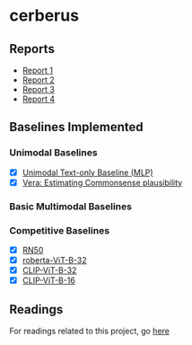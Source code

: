 # cerberus
## Reports
- [Report 1](reports/11_777_Report_1__Dataset_Proposal_and_Analysis__1.pdf)
- [Report 2](reports/11_777_Report_2__Baselines_and_Model_Proposal.pdf)
- [Report 3](reports/11_777_Report_3__Baselines_and_Analysis.pdf)
- [Report 4](reports/11_777_Final_Report_cerberus.pdf)

## Baselines Implemented
### Unimodal Baselines
- [x] [Unimodal Text-only Baseline (MLP)](baseline_results/unimodal_text_only_baseline.json)
- [x] [Vera: Estimating Commonsense plausibility](baseline_results/vera.json)
### Basic Multimodal Baselines
### Competitive Baselines
- [x] [RN50](baseline_results/RN50-openai.json)
- [x] [roberta-ViT-B-32](baseline_results/roberta-ViT-B-32-laion2b_s12b_b32k.json)
- [x] [CLIP-ViT-B-32](baseline_results/CLIP-ViT-B32.json)
- [x] [CLIP-ViT-B-16](baseline_results/ViT-B-16-datacomp_l_s1b_b8k.json)

## Readings
For readings related to this project, go [here](readings/README.md)
